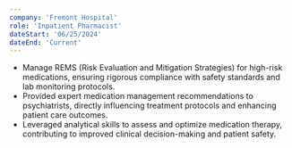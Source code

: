 ```yaml
---
company: 'Fremont Hospital'
role: 'Inpatient Pharmacist'
dateStart: '06/25/2024'
dateEnd: 'Current'
---
```


<ul>
<li>Manage REMS (Risk Evaluation and Mitigation Strategies) for high-risk medications, ensuring rigorous compliance with safety standards and lab monitoring protocols.</li>
<li>Provided expert medication management recommendations to psychiatrists, directly influencing treatment protocols and enhancing patient care outcomes.</li>
<li>Leveraged analytical skills to assess and optimize medication therapy, contributing to improved clinical decision-making and patient safety.</li>
</ul>
